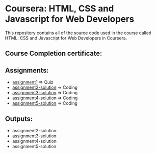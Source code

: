 # Coursera: HTML, CSS and Javascript for Web Developers
This repository contains all of the source code used in the course called HTML, CSS and Javascript for Web Developers in Coursera.

## Course Completion certificate:


## Assignments:
- [assignment1](https://github.com/ensermuff/fullstack-course4/tree/master/assignments/assignment1/Assignment-1.md) => Quiz
- [assignment2-solution](https://github.com/ensermuff/fullstack-course4/tree/master/assignments/assignment2-solution) => Coding
- [assignment3-solution](https://github.com/ensermuff/fullstack-course4/tree/master/assignments/assignment3-solution) => Coding
- [assignment4-solution](https://github.com/ensermuff/fullstack-course4/tree/master/assignments/assignment4-solution) => Coding
- [assignment5-solution](https://github.com/ensermuff/fullstack-course4/tree/master/assignments/assignment5-solution) => Coding
  
## Outputs:
- assignment2-solution
- assignment3-solution
- assignment4-solution
- assignment5-solution
